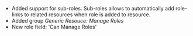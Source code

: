 - Added support for sub-roles.
  Sub-roles allows to automatically add role-links to related resources when
  role is added to resource.
- Added group *Generic Resouce: Manage Roles*
- New role field: 'Can Manage Roles'
